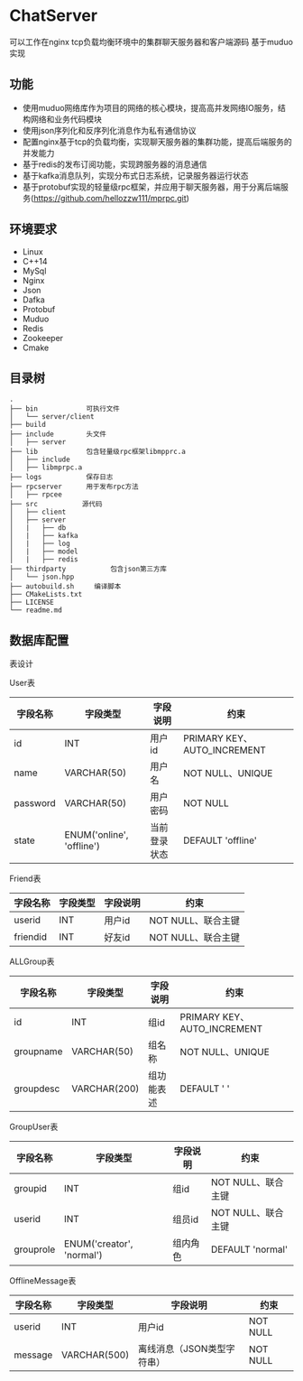 # ChatServer
可以工作在nginx tcp负载均衡环境中的集群聊天服务器和客户端源码  基于muduo实现

## 功能
* 使用muduo网络库作为项目的网络的核心模块，提高高并发网络IO服务，结构网络和业务代码模块
* 使用json序列化和反序列化消息作为私有通信协议
* 配置nginx基于tcp的负载均衡，实现聊天服务器的集群功能，提高后端服务的并发能力
* 基于redis的发布订阅功能，实现跨服务器的消息通信
* 基于kafka消息队列，实现分布式日志系统，记录服务器运行状态
* 基于protobuf实现的轻量级rpc框架，并应用于聊天服务器，用于分离后端服务(https://github.com/hellozzw111/mprpc.git)

## 环境要求
* Linux
* C++14
* MySql
* Nginx
* Json
* Dafka
* Protobuf
* Muduo
* Redis
* Zookeeper
* Cmake

## 目录树
```
.
├── bin            可执行文件
│   └── server/client
├── build          
├── include        头文件
│   ├── server
├── lib            包含轻量级rpc框架libmpprc.a
│   ├── include
│   ├── libmprpc.a
├── logs           保存日志
├── rpcserver      用于发布rpc方法
│   ├── rpcee
├── src           源代码
│   ├── client
│   ├── server
│   |   ├── db
│   |   ├── kafka
│   |   ├── log
│   |   ├── model
│   |   ├── redis
├── thirdparty           包含json第三方库
│   └── json.hpp
├── autobuild.sh     编译脚本
├── CMakeLists.txt
├── LICENSE
└── readme.md
```

## 数据库配置

表设计

User表

| 字段名称 | 字段类型                  | 字段说明     | 约束                        |
| -------- | ------------------------- | ------------ | --------------------------- |
| id       | INT                       | 用户id       | PRIMARY KEY、AUTO_INCREMENT |
| name     | VARCHAR(50)               | 用户名       | NOT NULL、UNIQUE            |
| password | VARCHAR(50)               | 用户密码     | NOT NULL                    |
| state    | ENUM('online', 'offline') | 当前登录状态 | DEFAULT 'offline'           |

Friend表

| 字段名称 | 字段类型 | 字段说明 | 约束               |
| -------- | -------- | -------- | ------------------ |
| userid   | INT      | 用户id   | NOT NULL、联合主键 |
| friendid | INT      | 好友id   | NOT NULL、联合主键 |

ALLGroup表

| 字段名称  | 字段类型     | 字段说明   | 约束                        |
| --------- | ------------ | ---------- | --------------------------- |
| id        | INT          | 组id       | PRIMARY KEY、AUTO_INCREMENT |
| groupname | VARCHAR(50)  | 组名称     | NOT NULL、UNIQUE            |
| groupdesc | VARCHAR(200) | 组功能表述 | DEFAULT ' '                 |

GroupUser表

| 字段名称  | 字段类型                  | 字段说明 | 约束               |
| --------- | ------------------------- | -------- | ------------------ |
| groupid   | INT                       | 组id     | NOT NULL、联合主键 |
| userid    | INT                       | 组员id   | NOT NULL、联合主键 |
| grouprole | ENUM('creator', 'normal') | 组内角色 | DEFAULT 'normal'   |

OfflineMessage表

| 字段名称 | 字段类型     | 字段说明                   | 约束     |
| -------- | ------------ | -------------------------- | -------- |
| userid   | INT          | 用户id                     | NOT NULL |
| message  | VARCHAR(500) | 离线消息（JSON类型字符串） | NOT NULL |

